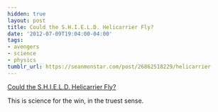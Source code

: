 ```yaml
---
hidden: true
layout: post
title: Could the S.H.I.E.L.D. Helicarrier Fly?
date: '2012-07-09T19:04:00-04:00'
tags:
- avengers
- science
- physics
tumblr_url: https://seanmonstar.com/post/26862518229/helicarrier
---
```

[Could the S.H.I.E.L.D. Helicarrier Fly?](http://www.wired.com/wiredscience/2012/07/could-s-h-i-e-l-d-helicarrier-fly/)  

This is science for the win, in the truest sense.

